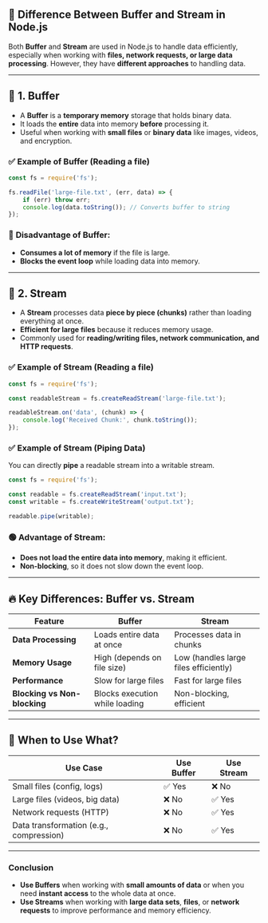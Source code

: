 ## 🔹 **Difference Between Buffer and Stream in Node.js**

Both **Buffer** and **Stream** are used in Node.js to handle data efficiently, especially when working with **files, network requests, or large data processing**. However, they have **different approaches** to handling data.

---

## 🚀 **1. Buffer**
- A **Buffer** is a **temporary memory** storage that holds binary data.
- It loads the **entire** data into memory **before** processing it.
- Useful when working with **small files** or **binary data** like images, videos, and encryption.

### ✅ **Example of Buffer (Reading a file)**
```javascript
const fs = require('fs');

fs.readFile('large-file.txt', (err, data) => {
    if (err) throw err;
    console.log(data.toString()); // Converts buffer to string
});
```
### 🔴 **Disadvantage** of Buffer:
- **Consumes a lot of memory** if the file is large.
- **Blocks the event loop** while loading data into memory.

---

## 🚀 **2. Stream**
- A **Stream** processes data **piece by piece (chunks)** rather than loading everything at once.
- **Efficient for large files** because it reduces memory usage.
- Commonly used for **reading/writing files, network communication, and HTTP requests**.

### ✅ **Example of Stream (Reading a file)**
```javascript
const fs = require('fs');

const readableStream = fs.createReadStream('large-file.txt');

readableStream.on('data', (chunk) => {
    console.log('Received Chunk:', chunk.toString());
});
```
### ✅ **Example of Stream (Piping Data)**
You can directly **pipe** a readable stream into a writable stream.
```javascript
const fs = require('fs');

const readable = fs.createReadStream('input.txt');
const writable = fs.createWriteStream('output.txt');

readable.pipe(writable);
```
### 🟢 **Advantage** of Stream:
- **Does not load the entire data into memory**, making it efficient.
- **Non-blocking**, so it does not slow down the event loop.

---

## 🔥 **Key Differences: Buffer vs. Stream**
| Feature  | Buffer | Stream |
|----------|--------|--------|
| **Data Processing** | Loads entire data at once | Processes data in chunks |
| **Memory Usage** | High (depends on file size) | Low (handles large files efficiently) |
| **Performance** | Slow for large files | Fast for large files |
| **Blocking vs Non-blocking** | Blocks execution while loading | Non-blocking, efficient |

---

## 🎯 **When to Use What?**
| Use Case | Use **Buffer** | Use **Stream** |
|----------|--------------|---------------|
| Small files (config, logs) | ✅ Yes | ❌ No |
| Large files (videos, big data) | ❌ No | ✅ Yes |
| Network requests (HTTP) | ❌ No | ✅ Yes |
| Data transformation (e.g., compression) | ❌ No | ✅ Yes |

---

### **Conclusion**
- **Use Buffers** when working with **small amounts of data** or when you need **instant access** to the whole data at once.
- **Use Streams** when working with **large data sets**, **files**, or **network requests** to improve performance and memory efficiency.
